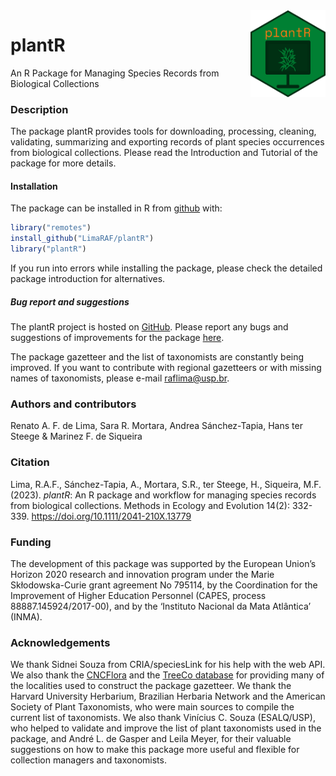 
<!-- README.md is generated from README.Rmd. Please edit that file -->

<img src="https://raw.githubusercontent.com/liibre/plantR_logo/master/figs/plantR_logo.png?token=AA4OYDE3TMIXBWRYVMNCINC72PIUY" align="right" alt="" width="120" />

# plantR

An R Package for Managing Species Records from Biological Collections

### Description

The package plantR provides tools for downloading, processing, cleaning,
validating, summarizing and exporting records of plant species
occurrences from biological collections. Please read the Introduction
and Tutorial of the package for more details.

#### Installation

The package can be installed in R from [github](https://github.com/)
with:

``` r
library("remotes")
install_github("LimaRAF/plantR")
library("plantR")
```

If you run into errors while installing the package, please check the
detailed package introduction for alternatives.

##### Bug report and suggestions

The plantR project is hosted on
[GitHub](https://github.com/LimaRAF/plantR/). Please report any bugs and
suggestions of improvements for the package
[here](https://github.com/LimaRAF/plantR/issues).

The package gazetteer and the list of taxonomists are constantly being
improved. If you want to contribute with regional gazetteers or with
missing names of taxonomists, please e-mail <raflima@usp.br>.

### Authors and contributors

Renato A. F. de Lima, Sara R. Mortara, Andrea Sánchez-Tapia, Hans ter
Steege & Marinez F. de Siqueira

### Citation

Lima, R.A.F., Sánchez-Tapia, A., Mortara, S.R., ter Steege, H.,
Siqueira, M.F. (2023). *plantR*: An R package and workflow for managing
species records from biological collections. Methods in Ecology and
Evolution 14(2): 332-339. <https://doi.org/10.1111/2041-210X.13779>

### Funding

The development of this package was supported by the European Union’s
Horizon 2020 research and innovation program under the Marie
Skłodowska-Curie grant agreement No 795114, by the Coordination for the
Improvement of Higher Education Personnel (CAPES, process
88887.145924/2017-00), and by the ‘Instituto Nacional da Mata Atlântica’
(INMA).

### Acknowledgements

We thank Sidnei Souza from CRIA/speciesLink for his help with the web
API. We also thank the [CNCFlora](http://cncflora.jbrj.gov.br) and the
[TreeCo
database](http://labtrop.ib.usp.br/doku.php?id=projetos:treeco:start)
for providing many of the localities used to construct the package
gazetteer. We thank the Harvard University Herbarium, Brazilian Herbaria
Network and the American Society of Plant Taxonomists, who were main
sources to compile the current list of taxonomists. We also thank
Vinícius C. Souza (ESALQ/USP), who helped to validate and improve the
list of plant taxonomists used in the package, and André L. de Gasper
and Leila Meyer, for their valuable suggestions on how to make this
package more useful and flexible for collection managers and
taxonomists.
